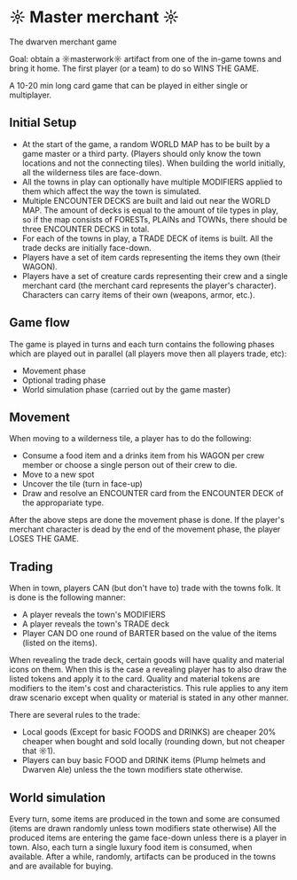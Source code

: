  # ☼ Master merchant ☼
The dwarven merchant game

Goal: obtain a ☼masterwork☼ artifact from one of the in-game towns and bring it home. The first player (or a team) to do so WINS THE GAME.

A 10-20 min long card game that can be played in either single or multiplayer.

## Initial Setup
- At the start of the game, a random WORLD MAP has to be built by a game master or a third party. (Players should only know the town locations and not the connecting tiles). When building the world initially, all the wilderness tiles are face-down.
- All the towns in play can optionally have multiple MODIFIERS applied to them which affect the way the town is simulated.
- Multiple ENCOUNTER DECKS are built and laid out near the WORLD MAP. The amount of decks is equal to the amount of tile types in play, so if the map consists of FORESTs, PLAINs and TOWNs, there should be three ENCOUNTER DECKS in total.
- For each of the towns in play, a TRADE DECK of items is built. All the trade decks are initially face-down.
- Players have a set of item cards representing the items they own (their WAGON).
- Players have a set of creature cards representing their crew and a single merchant card (the merchant card represents the player's character). Characters can carry items of their own (weapons, armor, etc.).

## Game flow

The game is played in turns and each turn contains the following phases which are played out in parallel (all players move then all players trade, etc):

- Movement phase
- Optional trading phase
- World simulation phase (carried out by the game master)

## Movement
When moving to a wilderness tile, a player has to do the following:
- Consume a food item and a drinks item from his WAGON per crew member or choose a single person out of their crew to die.
- Move to a new spot
- Uncover the tile (turn in face-up)
- Draw and resolve an ENCOUNTER card from the ENCOUNTER DECK of the appropariate type.

After the above steps are done the movement phase is done. If the player's merchant character is dead by the end of the movement phase, the player LOSES THE GAME.

## Trading

When in town, players CAN (but don't have to) trade with the towns folk.
It is done is the following manner:

- A player reveals the town's MODIFIERS
- A player reveals the town's TRADE deck
- Player CAN DO one round of BARTER based on the value of the items (listed on the items).


When revealing the trade deck, certain goods will have quality and material icons on them. When this is the case a revealing player has to also draw the listed tokens and apply it to the card. Quality and material tokens are modifiers to the item's cost and characteristics. This rule applies to any item draw scenario except when quality or material is stated in any other manner.

There are several rules to the trade:
- Local goods (Except for basic FOODS and DRINKS) are cheaper 20% cheaper when bought and sold locally (rounding down, but not cheaper that ☼1).
- Players can buy basic FOOD and DRINK items (Plump helmets and Dwarven Ale) unless the the town modifiers state otherwise.

## World simulation
Every turn, some items are produced in the town and some are consumed (items are drawn randomly unless town modifiers state otherwise)
All the produced items are entering the game face-down unless there is a player in town. Also, each turn a single luxury food item is consumed, when available.
After a while, randomly, artifacts can be produced in the towns and are available for buying.
